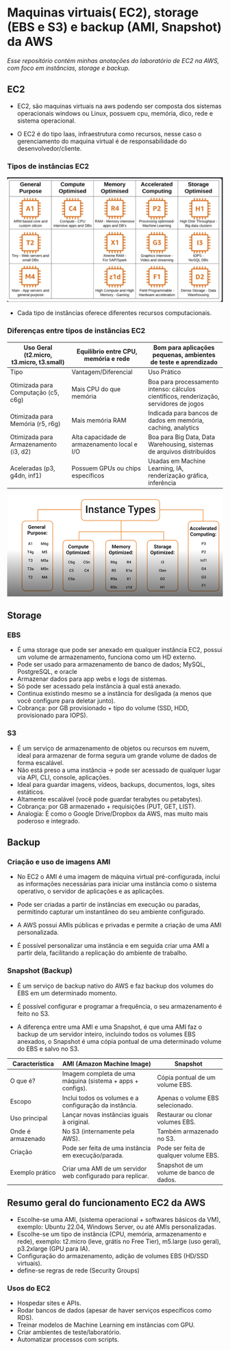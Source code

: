 # Maquinas virtuais( EC2), storage (EBS e S3) e backup (AMI, Snapshot) da AWS
*Esse repositório contém minhas anotações do laboratório de EC2 na AWS, com foco em instâncias, storage e backup.*

## EC2

* EC2, são maquinas virtuais na aws podendo ser composta dos sistemas operacionais windows ou Linux, possuem cpu, memória, dico, rede e sistema operacional.

* O EC2 é do tipo Iaas, infraestrutura como recursos, nesse caso o gerenciamento do maquina virtual é de responsabilidade do desenvolvedor/cliente.

### Tipos de instâncias EC2

![imagem tipos de instancias EC2](assets/instancias-ec2.png)

* Cada tipo de instâncias oferece diferentes recursos computacionais.
### Diferenças entre tipos de instâncias EC2


|Uso Geral (t2.micro, t3.micro, t3.small)| Equilíbrio entre CPU, memória e rede| Bom para aplicações pequenas, ambientes de teste e aprendizado|
|-|-|-|
|Tipo| Vantagem/Diferencial| Uso Prático|
|Otimizada para Computação (c5, c6g)| Mais CPU do que memória| Boa para processamento intenso: cálculos científicos, renderização, servidores de jogos|
|Otimizada para Memória (r5, r6g)| Mais memória RAM| Indicada para bancos de dados em memória, caching, analytics|
|Otimizada para Armazenamento (i3, d2)| Alta capacidade de armazenamento local e I/O| Boa para Big Data, Data Warehousing, sistemas de arquivos distribuídos|
|Aceleradas (p3, g4dn, inf1)| Possuem GPUs ou chips específicos| Usadas em Machine Learning, IA, renderização gráfica, inferência|



![imagem recursos instancias EC2](assets/tipos-instancias.png)



## Storage



### EBS

* É uma storage que pode ser anexado em qualquer instância EC2, possui um volume de armazenamento, funciona como um HD externo.
* Pode ser usado para armazenamento de banco de dados; MySQL, PostgreSQL, e oracle
* Armazenar dados para app webs e logs de sistemas.
* Só pode ser acessado pela instância à qual está anexado.
* Continua existindo mesmo se a instância for desligada (a menos que você configure para deletar junto).
* Cobrança: por GB provisionado + tipo do volume (SSD, HDD, provisionado para IOPS).

### S3

* É um serviço de armazenamento de objetos ou recursos em nuvem, ideal para armazenar de forma segura um grande volume de dados de forma escalável.
* Não está preso a uma instância → pode ser acessado de qualquer lugar via API, CLI, console, aplicações.
* Ideal para guardar imagens, vídeos, backups, documentos, logs, sites estáticos.
* Altamente escalável (você pode guardar terabytes ou petabytes).
* Cobrança: por GB armazenado + requisições (PUT, GET, LIST).
* Analogia: É como o Google Drive/Dropbox da AWS, mas muito mais poderoso e integrado.

## Backup

### Criação e uso de imagens AMI

* No EC2 o AMI é uma imagem de máquina virtual pré-configurada, inclui as informações necessárias para iniciar uma instância como o sistema operativo, o servidor de aplicações e as aplicações.

* Pode ser criadas a partir de instâncias em execução ou paradas, permitindo capturar um instantâneo do seu ambiente configurado.

* A AWS possui AMIs públicas e privadas e permite a criação de uma AMI personalizada.

* É possível personalizar uma instância e em seguida criar uma AMI a partir dela, facilitando a replicação do ambiente de trabalho.



### Snapshot (Backup)

* É um serviço de backup nativo do AWS e faz backup dos volumes do EBS em um determinado momento.

* É possível configurar e programar a frequência, o seu armazenamento é feito no S3.

* A diferença entre uma AMI e uma Snapshot, é que uma AMI faz o backup de um servidor inteiro, incluindo todos os volumes EBS anexados, o Snapshot é uma cópia pontual de uma determinado volume do EBS e salvo no S3.
  


| **Característica** | **AMI (Amazon Machine Image)**                              | **Snapshot**                             |
|---------------------|-------------------------------------------------------------|------------------------------------------|
| O que é?           | Imagem completa de uma máquina (sistema + apps + configs).  | Cópia pontual de um volume EBS.          |
| Escopo             | Inclui todos os volumes e a configuração da instância.      | Apenas o volume EBS selecionado.         |
| Uso principal      | Lançar novas instâncias iguais à original.                  | Restaurar ou clonar volumes EBS.         |
| Onde é armazenado  | No S3 (internamente pela AWS).                              | Também armazenado no S3.                 |
| Criação            | Pode ser feita de uma instância em execução/parada.         | Pode ser feita de qualquer volume EBS.   |
| Exemplo prático    | Criar uma AMI de um servidor web configurado para replicar. | Snapshot de um volume de banco de dados. |

## Resumo geral do funcionamento EC2 da AWS
* Escolhe-se uma AMI, (sistema operacional + softwares básicos da VM), exemplo: Ubuntu 22.04, Windows Server, ou até AMIs personalizadas.
* Escolhe-se um tipo de instância (CPU, memória, armazenamento e rede), exemplo: t2.micro (leve, grátis no Free Tier), m5.large (uso geral), p3.2xlarge (GPU para IA).
* Configuração do armazenamento, adição de volumes EBS (HD/SSD virtuais).
*  define-se regras de rede (Security Groups)
  
### Usos do EC2
* Hospedar sites e APIs.
* Rodar bancos de dados (apesar de haver serviços específicos como RDS).
* Treinar modelos de Machine Learning em instâncias com GPU.
* Criar ambientes de teste/laboratório.
* Automatizar processos com scripts.








